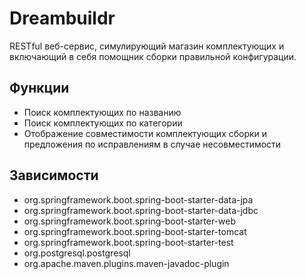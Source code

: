 # Dreambuildr
RESTful веб-сервис, симулирующий магазин комплектующих и включающий в себя помощник сборки правильной конфигурации.

## Функции
+ Поиск комплектующих по названию
+ Поиск комплектующих по категории
+ Отображение совместимости комплектующих сборки и предложения по исправлениям в случае несовместимости

## Зависимости
+ org.springframework.boot.spring-boot-starter-data-jpa
+ org.springframework.boot.spring-boot-starter-data-jdbc
+ org.springframework.boot.spring-boot-starter-web
+ org.springframework.boot.spring-boot-starter-tomcat
+ org.springframework.boot.spring-boot-starter-test
+ org.postgresql.postgresql
+ org.apache.maven.plugins.maven-javadoc-plugin
